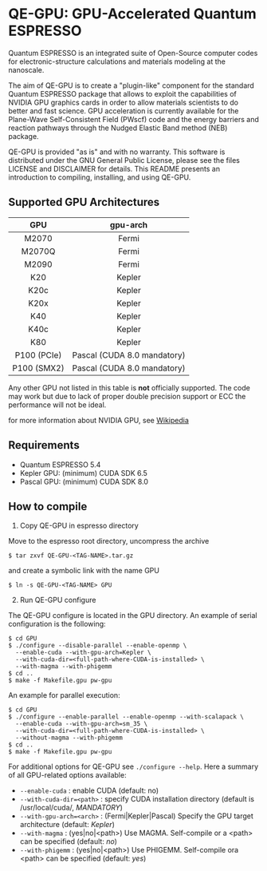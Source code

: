 # QE-GPU: GPU-Accelerated Quantum ESPRESSO

Quantum ESPRESSO is an integrated suite of Open-Source computer codes for
electronic-structure calculations and materials modeling at the nanoscale.

The aim of QE-GPU is to create a "plugin-like" component for the standard
Quantum ESPRESSO package that allows to exploit the capabilities of NVIDIA
GPU graphics cards in order to allow materials scientists to do better and
fast science. GPU acceleration is currently available for the Plane-Wave
Self-Consistent Field (PWscf) code and the energy barriers and reaction
pathways through the Nudged Elastic Band method (NEB) package.

QE-GPU is provided "as is" and with no warranty. This software is distributed
under the GNU General Public License, please see the files LICENSE and
DISCLAIMER for details. This README presents an introduction to compiling,
installing, and using QE-GPU.

## Supported GPU Architectures

 GPU | gpu-arch | 
:---:|:---:|
 M2070 | Fermi |
 M2070Q | Fermi |
 M2090 | Fermi |
 K20 | Kepler |
 K20c | Kepler |
 K20x | Kepler |
 K40 | Kepler |
 K40c | Kepler |
 K80 | Kepler |
 P100 (PCIe) | Pascal (CUDA 8.0 mandatory) |
 P100 (SMX2) | Pascal (CUDA 8.0 mandatory)|


Any other GPU not listed in this table is **not** officially supported. The code may work but due to lack of proper double precision support or ECC the performance will not be ideal.

for more information about NVIDIA GPU, see [Wikipedia](https://en.wikipedia.org/wiki/Nvidia_Tesla)

## Requirements

* Quantum ESPRESSO 5.4
* Kepler GPU: (minimum) CUDA SDK 6.5
* Pascal GPU: (minimum) CUDA SDK 8.0


## How to compile

1. Copy QE-GPU in espresso directory

Move to the espresso root directory, uncompress the archive
```
$ tar zxvf QE-GPU-<TAG-NAME>.tar.gz
```
and create a symbolic link with the name GPU
```
$ ln -s QE-GPU-<TAG-NAME> GPU
```

2. Run QE-GPU configure

The QE-GPU configure is located in the GPU directory. An example of serial
configuration is the following:
```
$ cd GPU
$ ./configure --disable-parallel --enable-openmp \
  --enable-cuda --with-gpu-arch=Kepler \
  --with-cuda-dir=<full-path-where-CUDA-is-installed> \
  --with-magma --with-phigemm
$ cd ..
$ make -f Makefile.gpu pw-gpu
```

An example for parallel execution:
```
$ cd GPU
$ ./configure --enable-parallel --enable-openmp --with-scalapack \
  --enable-cuda --with-gpu-arch=sm_35 \
  --with-cuda-dir=<full-path-where-CUDA-is-installed> \
  --without-magma --with-phigemm
$ cd ..
$ make -f Makefile.gpu pw-gpu
```

For additional options for QE-GPU see ```./configure --help```.
Here a summary of all GPU-related options available:
-  ```--enable-cuda``` : enable CUDA (default: no)
-  ```--with-cuda-dir=<path>``` : specify CUDA installation directory (default is /usr/local/cuda/, _MANDATORY_)
-  ```--with-gpu-arch=<arch>``` : (Fermi|Kepler|Pascal) Specify the GPU target architecture (default: _Kepler_)
-  ```--with-magma``` : (yes|no|\<path\>) Use MAGMA. Self-compile or a \<path\> can be specified (default: _no_)
-  ```--with-phigemm``` : (yes|no|\<path\>) Use PHIGEMM. Self-compile ora \<path\> can be specified (default: _yes_)
